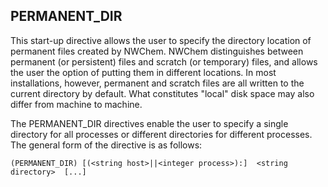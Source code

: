 
## PERMANENT_DIR

This start-up directive allows the user to specify the directory
location of permanent files created by NWChem. NWChem distinguishes
between permanent (or persistent) files and scratch (or temporary)
files, and allows the user the option of putting them in different
locations. In most installations, however, permanent and scratch files
are all written to the current directory by default. What constitutes
"local" disk space may also differ from machine to machine.

The PERMANENT_DIR directives enable the user to specify a single
directory for all processes or different directories for different
processes. The general form of the directive is as
follows:
```
(PERMANENT_DIR) [(<string host>||<integer process>):]  <string directory>  [...]
```